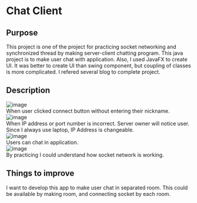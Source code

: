 # Chat Client
## Purpose
This project is one of the project for practicing socket networking and synchronized thread by making server-client chatting program. This java project is to make user chat with application. Also, I used JavaFX to create UI. It was better to create UI than swing component, but coupling of classes is more complicated. I refered several blog to complete project.

## Description
![image](https://user-images.githubusercontent.com/36698150/50371746-2e6c5c00-0604-11e9-949b-9665786f7090.png)  
When user clicked connect button without entering their nickname.  
![image](https://user-images.githubusercontent.com/36698150/50371749-388e5a80-0604-11e9-88ec-9063b8cfbefb.png)  
When IP address or port number is incorrect. Server owner will notice user. Since I always use laptop, IP Address is changeable.  
![image](https://user-images.githubusercontent.com/36698150/50371798-0d583b00-0605-11e9-9fea-4cf0f122ba90.png)  
Users can chat in application.  
![image](https://user-images.githubusercontent.com/36698150/50371831-c0c12f80-0605-11e9-92c4-5c37a81c4e8a.png)  
By practicing I could understand how socket network is working.  

## Things to improve
I want to develop this app to make user chat in separated room. This could be available by making room, and connecting socket by each room.
